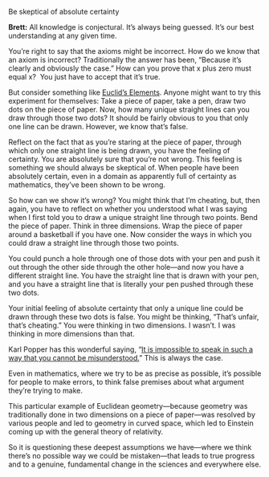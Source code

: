 



Be skeptical of absolute certainty

**Brett:** All knowledge is conjectural. It’s always being guessed. It’s our best understanding at any given time.  

You’re right to say that the axioms might be incorrect. How do we know that an axiom is incorrect? Traditionally the answer has been, “Because it’s clearly and obviously the case.” How can you prove that x plus zero must equal x?  You just have to accept that it’s true.

But consider something like [Euclid’s Elements](https://en.wikipedia.org/wiki/Euclid%27s_Elements). Anyone might want to try this experiment for themselves: Take a piece of paper, take a pen, draw two dots on the piece of paper. Now, how many unique straight lines can you draw through those two dots? It should be fairly obvious to you that only one line can be drawn. However, we know that’s false.

Reflect on the fact that as you’re staring at the piece of paper, through which only one straight line is being drawn, you have the feeling of certainty. You are absolutely sure that you’re not wrong. This feeling is something we should always be skeptical of. When people have been absolutely certain, even in a domain as apparently full of certainty as mathematics, they’ve been shown to be wrong.

So how can we show it’s wrong? You might think that I’m cheating, but, then again, you have to reflect on whether you understood what I was saying when I first told you to draw a unique straight line through two points. Bend the piece of paper. Think in three dimensions. Wrap the piece of paper around a basketball if you have one. Now consider the ways in which you could draw a straight line through those two points.

You could punch a hole through one of those dots with your pen and push it out through the other side through the other hole—and now you have a different straight line. You have the straight line that is drawn with your pen, and you have a straight line that is literally your pen pushed through these two dots.

Your initial feeling of absolute certainty that only a unique line could be drawn through these two dots is false. You might be thinking, “That’s unfair, that’s cheating.” You were thinking in two dimensions. I wasn’t. I was thinking in more dimensions than that.

Karl Popper has this wonderful saying, “[It is impossible to speak in such a way that you cannot be misunderstood.](https://www.goodreads.com/quotes/7675070-always-remember-that-it-is-impossible-to-speak-in-such)” This is always the case.

Even in mathematics, where we try to be as precise as possible, it’s possible for people to make errors, to think false premises about what argument they’re trying to make.

This particular example of Euclidean geometry—because geometry was traditionally done in two dimensions on a piece of paper—was resolved by various people and led to geometry in curved space, which led to Einstein coming up with the general theory of relativity.

So it is questioning these deepest assumptions we have—where we think there’s no possible way we could be mistaken—that leads to true progress and to a genuine, fundamental change in the sciences and everywhere else.